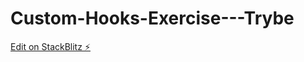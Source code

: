 # Custom-Hooks-Exercise---Trybe

[Edit on StackBlitz ⚡️](https://stackblitz.com/edit/vitejs-vite-xuduzf)
